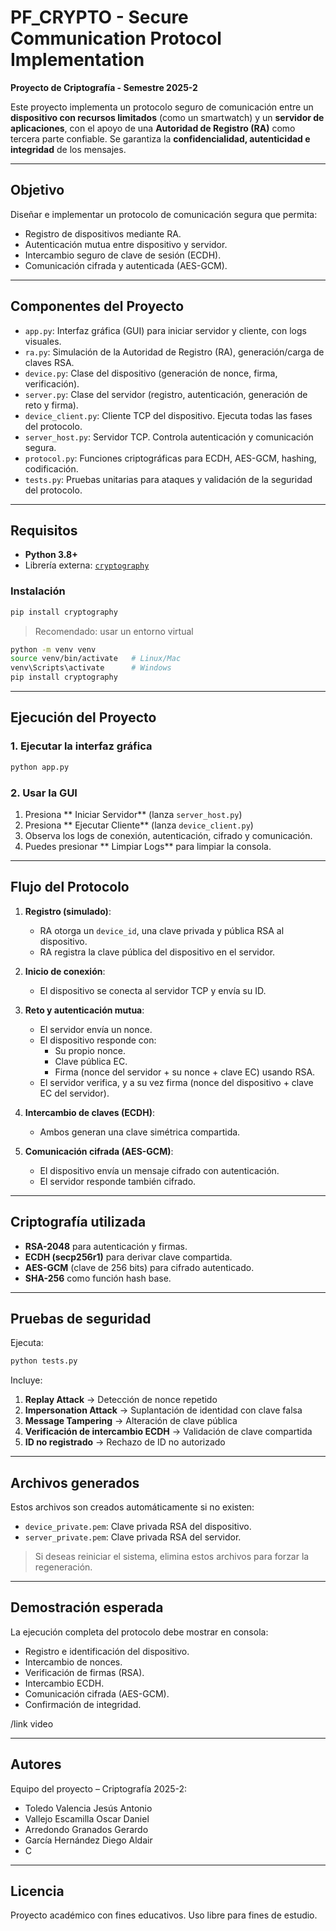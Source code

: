 # PF_CRYPTO - Secure Communication Protocol Implementation

**Proyecto de Criptografía - Semestre 2025-2**

Este proyecto implementa un protocolo seguro de comunicación entre un **dispositivo con recursos limitados** (como un smartwatch) y un **servidor de aplicaciones**, con el apoyo de una **Autoridad de Registro (RA)** como tercera parte confiable. Se garantiza la **confidencialidad, autenticidad e integridad** de los mensajes.

---

##  Objetivo

Diseñar e implementar un protocolo de comunicación segura que permita:

- Registro de dispositivos mediante RA.
- Autenticación mutua entre dispositivo y servidor.
- Intercambio seguro de clave de sesión (ECDH).
- Comunicación cifrada y autenticada (AES-GCM).

---

##  Componentes del Proyecto

- `app.py`: Interfaz gráfica (GUI) para iniciar servidor y cliente, con logs visuales.
- `ra.py`: Simulación de la Autoridad de Registro (RA), generación/carga de claves RSA.
- `device.py`: Clase del dispositivo (generación de nonce, firma, verificación).
- `server.py`: Clase del servidor (registro, autenticación, generación de reto y firma).
- `device_client.py`: Cliente TCP del dispositivo. Ejecuta todas las fases del protocolo.
- `server_host.py`: Servidor TCP. Controla autenticación y comunicación segura.
- `protocol.py`: Funciones criptográficas para ECDH, AES-GCM, hashing, codificación.
- `tests.py`: Pruebas unitarias para ataques y validación de la seguridad del protocolo.

---

##  Requisitos

- **Python 3.8+**
- Librería externa: [`cryptography`](https://pypi.org/project/cryptography/)

### Instalación

```bash
pip install cryptography
```

>Recomendado: usar un entorno virtual

```bash
python -m venv venv
source venv/bin/activate   # Linux/Mac
venv\Scripts\activate      # Windows
pip install cryptography
```

---

## Ejecución del Proyecto

### 1. Ejecutar la interfaz gráfica

```bash
python app.py
```

### 2. Usar la GUI

1. Presiona ** Iniciar Servidor** (lanza `server_host.py`)
2. Presiona ** Ejecutar Cliente** (lanza `device_client.py`)
3. Observa los logs de conexión, autenticación, cifrado y comunicación.
4. Puedes presionar ** Limpiar Logs** para limpiar la consola.

---

##  Flujo del Protocolo

1. **Registro (simulado)**:
   - RA otorga un `device_id`, una clave privada y pública RSA al dispositivo.
   - RA registra la clave pública del dispositivo en el servidor.

2. **Inicio de conexión**:
   - El dispositivo se conecta al servidor TCP y envía su ID.

3. **Reto y autenticación mutua**:
   - El servidor envía un nonce.
   - El dispositivo responde con:
     - Su propio nonce.
     - Clave pública EC.
     - Firma (nonce del servidor + su nonce + clave EC) usando RSA.
   - El servidor verifica, y a su vez firma (nonce del dispositivo + clave EC del servidor).

4. **Intercambio de claves (ECDH)**:
   - Ambos generan una clave simétrica compartida.

5. **Comunicación cifrada (AES-GCM)**:
   - El dispositivo envía un mensaje cifrado con autenticación.
   - El servidor responde también cifrado.

---

##  Criptografía utilizada

-  **RSA-2048** para autenticación y firmas.
-  **ECDH (secp256r1)** para derivar clave compartida.
-  **AES-GCM** (clave de 256 bits) para cifrado autenticado.
-  **SHA-256** como función hash base.

---

##  Pruebas de seguridad

Ejecuta:

```bash
python tests.py
```

Incluye:

1. **Replay Attack** → Detección de nonce repetido
2. **Impersonation Attack** → Suplantación de identidad con clave falsa
3. **Message Tampering** → Alteración de clave pública
4. **Verificación de intercambio ECDH** → Validación de clave compartida
5. **ID no registrado** → Rechazo de ID no autorizado

---

##  Archivos generados

Estos archivos son creados automáticamente si no existen:

- `device_private.pem`: Clave privada RSA del dispositivo.
- `server_private.pem`: Clave privada RSA del servidor.

> Si deseas reiniciar el sistema, elimina estos archivos para forzar la regeneración.

---

##  Demostración esperada

La ejecución completa del protocolo debe mostrar en consola:

- Registro e identificación del dispositivo.
- Intercambio de nonces.
- Verificación de firmas (RSA).
- Intercambio ECDH.
- Comunicación cifrada (AES-GCM).
- Confirmación de integridad.

/link video

---

##  Autores

Equipo del proyecto – Criptografía 2025-2:

- Toledo Valencia Jesús Antonio  
- Vallejo Escamilla Oscar Daniel  
- Arredondo Granados Gerardo  
- García Hernández Diego Aldair  
- C


---

##  Licencia

Proyecto académico con fines educativos. Uso libre para fines de estudio.
